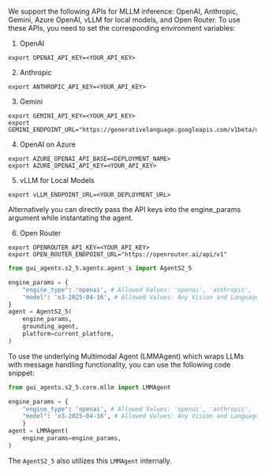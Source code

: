 We support the following APIs for MLLM inference: OpenAI, Anthropic, Gemini, Azure OpenAI, vLLM for local models, and Open Router. To use these APIs, you need to set the corresponding environment variables:

1. OpenAI

```
export OPENAI_API_KEY=<YOUR_API_KEY>
```

2. Anthropic

```
export ANTHROPIC_API_KEY=<YOUR_API_KEY>
```

3. Gemini

```
export GEMINI_API_KEY=<YOUR_API_KEY>
export GEMINI_ENDPOINT_URL="https://generativelanguage.googleapis.com/v1beta/openai/"
```

4. OpenAI on Azure

```
export AZURE_OPENAI_API_BASE=<DEPLOYMENT_NAME>
export AZURE_OPENAI_API_KEY=<YOUR_API_KEY>
```

5. vLLM for Local Models

```
export vLLM_ENDPOINT_URL=<YOUR_DEPLOYMENT_URL>
```

Alternatively you can directly pass the API keys into the engine_params argument while instantating the agent.

6. Open Router

```
export OPENROUTER_API_KEY=<YOUR_API_KEY>
export OPEN_ROUTER_ENDPOINT_URL="https://openrouter.ai/api/v1"
```

```python
from gui_agents.s2_5.agents.agent_s import AgentS2_5

engine_params = {
    "engine_type": 'openai', # Allowed Values: 'openai', 'anthropic', 'gemini', 'azure_openai', 'vllm', 'open_router'
    "model": 'o3-2025-04-16', # Allowed Values: Any Vision and Language Model from the supported APIs
}
agent = AgentS2_5(
    engine_params,
    grounding_agent,
    platform=current_platform,
)
```

To use the underlying Multimodal Agent (LMMAgent) which wraps LLMs with message handling functionality, you can use the following code snippet:

```python
from gui_agents.s2_5.core.mllm import LMMAgent

engine_params = {
    "engine_type": 'openai', # Allowed Values: 'openai', 'anthropic', 'gemini', 'azure_openai', 'vllm', 'open_router'
    "model": 'o3-2025-04-16', # Allowed Values: Any Vision and Language Model from the supported APIs
    }
agent = LMMAgent(
    engine_params=engine_params,
)
```

The `AgentS2_5` also utilizes this `LMMAgent` internally.